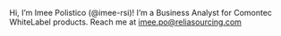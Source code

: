 Hi, I’m Imee Polistico (@imee-rsi)!
I’m a Business Analyst for Comontec WhiteLabel products.
Reach me at imee.po@reliasourcing.com

<!---
imee-rsi/imee-rsi is a ✨ special ✨ repository because its `README.md` (this file) appears on your GitHub profile.
You can click the Preview link to take a look at your changes.
--->
